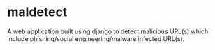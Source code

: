 # maldetect

A web application built using django to detect malicious URL(s) which include phishing/social engineering/malware infected URL(s).


